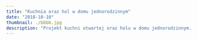 ```yaml
---
title: "Kuchnia oraz hol w domu jednorodzinnym"
date: "2018-10-10"
thumbnail: ./bbbb.jpg
description: "Projekt kuchni otwartej oraz holu w domu jednorodzinnym. Główny punkt aranżacji stanowi kominek łączący salon z kuchnią, który obłożony został fornirem kamiennym. Jest to świetne tworzywo pozwalające na otrzymanie faktury kamienia bez widocznych łączeń."
---
```

